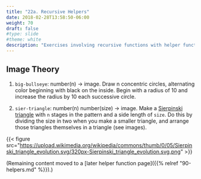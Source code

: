 ```yaml
---
title: "22a. Recursive Helpers"
date: 2018-02-28T13:58:50-06:00
weight: 70
draft: false
#type: slide
#theme: white
description: "Exercises involving recursive functions with helper functions."
---
```


## Image Theory

1. `big-bullseye`: number(n) -> image. Draw n concentric circles, alternating color beginning with black on the inside. Begin with a radius of 10 and increase the radius by 10 each successive circle.

2. `sier-triangle`: number(n) number(size) -> image. Make a [Sierpinski triangle](https://en.wikipedia.org/wiki/Sierpi%C5%84ski_gasket) with `n` stages in the pattern and a side length of `size`. Do this by dividing the size in two when you make a smaller triangle, and arrange those triangles themselves in a triangle (see images).

{{< figure src="https://upload.wikimedia.org/wikipedia/commons/thumb/0/05/Sierpinski_triangle_evolution.svg/320px-Sierpinski_triangle_evolution.svg.png" >}}

(Remaining content moved to a [later helper function page]({{% relref "90-helpers.md" %}}).)
